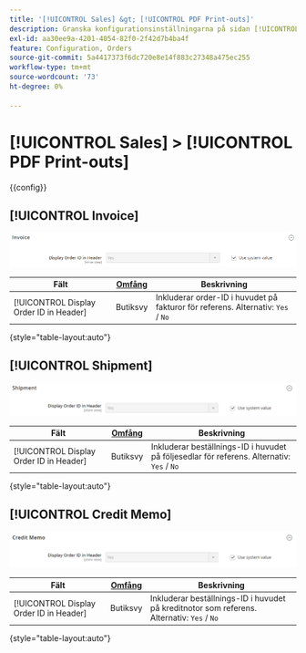 ```yaml
---
title: '[!UICONTROL Sales] &gt; [!UICONTROL PDF Print-outs]'
description: Granska konfigurationsinställningarna på sidan [!UICONTROL Sales] &gt; [!UICONTROL PDF Print-outs] i Commerce Admin.
exl-id: aa30ee9a-4201-4054-82f0-2f42d7b4ba4f
feature: Configuration, Orders
source-git-commit: 5a4417373f6dc720e8e14f883c27348a475ec255
workflow-type: tm+mt
source-wordcount: '73'
ht-degree: 0%

---
```


# [!UICONTROL Sales] > [!UICONTROL PDF Print-outs]

{{config}}

<!-- [Invoice](https://experienceleague.adobe.com/sv/docs/commerce-admin/stores-sales/site-store/sales-documents) -->

## [!UICONTROL Invoice]

![Faktura](./assets/pdf-print-invoice.png)<!-- zoom -->

| Fält | [Omfång](../../getting-started/websites-stores-views.md#scope-settings) | Beskrivning |
|--- |--- |--- |
| [!UICONTROL Display Order ID in Header] | Butiksvy | Inkluderar order-ID i huvudet på fakturor för referens. Alternativ: `Yes` / `No` |

{style="table-layout:auto"}

## [!UICONTROL Shipment]

![Utleverans](./assets/pdf-print-shipment.png)<!-- zoom -->

| Fält | [Omfång](../../getting-started/websites-stores-views.md#scope-settings) | Beskrivning |
|--- |--- |--- |
| [!UICONTROL Display Order ID in Header] | Butiksvy | Inkluderar beställnings-ID i huvudet på följesedlar för referens. Alternativ: `Yes` / `No` |

{style="table-layout:auto"}

## [!UICONTROL Credit Memo]

![Kreditnota](./assets/pdf-print-credit-memo.png)<!-- zoom -->

| Fält | [Omfång](../../getting-started/websites-stores-views.md#scope-settings) | Beskrivning |
|--- |--- |--- |
| [!UICONTROL Display Order ID in Header] | Butiksvy | Inkluderar beställnings-ID i huvudet på kreditnotor som referens. Alternativ: `Yes` / `No` |

{style="table-layout:auto"}
